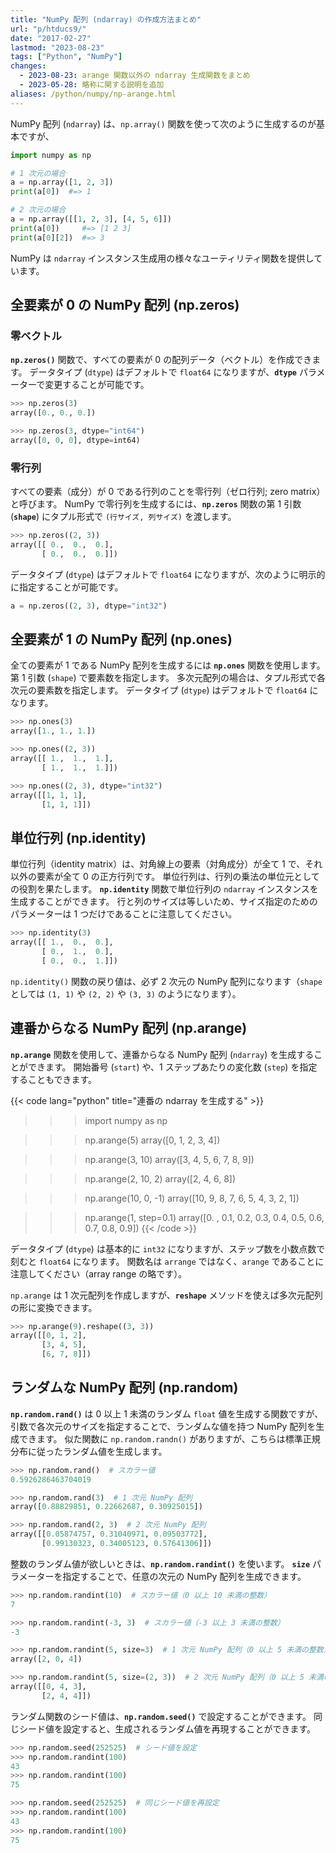 ```yaml
---
title: "NumPy 配列 (ndarray) の作成方法まとめ"
url: "p/htducs9/"
date: "2017-02-27"
lastmod: "2023-08-23"
tags: ["Python", "NumPy"]
changes:
  - 2023-08-23: arange 関数以外の ndarray 生成関数をまとめ
  - 2023-05-28: 略称に関する説明を追加
aliases: /python/numpy/np-arange.html
---
```


NumPy 配列 (`ndarray`) は、`np.array()` 関数を使って次のように生成するのが基本ですが、

```python
import numpy as np

# 1 次元の場合
a = np.array([1, 2, 3])
print(a[0])  #=> 1

# 2 次元の場合
a = np.array([[1, 2, 3], [4, 5, 6]])
print(a[0])     #=> [1 2 3]
print(a[0][2])  #=> 3
```

NumPy は `ndarray` インスタンス生成用の様々なユーティリティ関数を提供しています。


全要素が 0 の NumPy 配列 (np.zeros)
----

### 零ベクトル

__`np.zeros()`__ 関数で、すべての要素が 0 の配列データ（ベクトル）を作成できます。
データタイプ (`dtype`) はデフォルトで `float64` になりますが、__`dtype`__ パラメーターで変更することが可能です。

```python
>>> np.zeros(3)
array([0., 0., 0.])

>>> np.zeros(3, dtype="int64")
array([0, 0, 0], dtype=int64)
```

### 零行列

すべての要素（成分）が 0 である行列のことを零行列（ゼロ行列; zero matrix）と呼びます。
NumPy で零行列を生成するには、__`np.zeros`__ 関数の第 1 引数 (__`shape`__) にタプル形式で `(行サイズ, 列サイズ)` を渡します。

```python
>>> np.zeros((2, 3))
array([[ 0.,  0.,  0.],
       [ 0.,  0.,  0.]])
```

データタイプ (`dtype`) はデフォルトで `float64` になりますが、次のように明示的に指定することが可能です。

```python
a = np.zeros((2, 3), dtype="int32")
```

全要素が 1 の NumPy 配列 (np.ones)
----

全ての要素が 1 である NumPy 配列を生成するには __`np.ones`__ 関数を使用します。
第 1 引数 (`shape`) で要素数を指定します。
多次元配列の場合は、タプル形式で各次元の要素数を指定します。
データタイプ (`dtype`) はデフォルトで `float64` になります。

```python
>>> np.ones(3)
array([1., 1., 1.])

>>> np.ones((2, 3))
array([[ 1.,  1.,  1.],
       [ 1.,  1.,  1.]])

>>> np.ones((2, 3), dtype="int32")
array([[1, 1, 1],
       [1, 1, 1]])
```


単位行列 (np.identity)
----

単位行列（identity matrix）は、対角線上の要素（対角成分）が全て 1 で、それ以外の要素が全て 0 の正方行列です。
単位行列は、行列の乗法の単位元としての役割を果たします。
__`np.identity`__ 関数で単位行列の `ndarray` インスタンスを生成することができます。
行と列のサイズは等しいため、サイズ指定のためのパラメーターは 1 つだけであることに注意してください。

```python
>>> np.identity(3)
array([[ 1.,  0.,  0.],
       [ 0.,  1.,  0.],
       [ 0.,  0.,  1.]])
```

`np.identity()` 関数の戻り値は、必ず 2 次元の NumPy 配列になります（`shape` としては `(1, 1)` や `(2, 2)` や `(3, 3)` のようになります）。


連番からなる NumPy 配列 (np.arange)
----

__`np.arange`__ 関数を使用して、連番からなる NumPy 配列 (`ndarray`) を生成することができます。
開始番号 (`start`) や、1 ステップあたりの変化数 (`step`) を指定することもできます。

{{< code lang="python" title="連番の ndarray を生成する" >}}
>>> import numpy as np

>>> np.arange(5)
array([0, 1, 2, 3, 4])

>>> np.arange(3, 10)
array([3, 4, 5, 6, 7, 8, 9])

>>> np.arange(2, 10, 2)
array([2, 4, 6, 8])

>>> np.arange(10, 0, -1)
array([10,  9,  8,  7,  6,  5,  4,  3,  2,  1])

>>> np.arange(1, step=0.1)
array([0. , 0.1, 0.2, 0.3, 0.4, 0.5, 0.6, 0.7, 0.8, 0.9])
{{< /code >}}

データタイプ (`dtype`) は基本的に `int32` になりますが、ステップ数を小数点数で刻むと `float64` になります。
関数名は `arrange` ではなく、`arange` であることに注意してください（array range の略です）。

`np.arange` は 1 次元配列を作成しますが、__`reshape`__ メソッドを使えば多次元配列の形に変換できます。

```python
>>> np.arange(9).reshape((3, 3))
array([[0, 1, 2],
       [3, 4, 5],
       [6, 7, 8]])
```


ランダムな NumPy 配列 (np.random)
----

__`np.random.rand()`__ は 0 以上 1 未満のランダム `float` 値を生成する関数ですが、引数で各次元のサイズを指定することで、ランダムな値を持つ NumPy 配列を生成できます。
似た関数に `np.random.randn()` がありますが、こちらは標準正規分布に従ったランダム値を生成します。

```python
>>> np.random.rand()  # スカラー値
0.5926286463704019

>>> np.random.rand(3)  # 1 次元 NumPy 配列
array([0.88829851, 0.22662687, 0.30925015])

>>> np.random.rand(2, 3)  # 2 次元 NumPy 配列　
array([[0.05874757, 0.31040971, 0.09503772],
       [0.99130323, 0.34005123, 0.57641306]])
```

整数のランダム値が欲しいときは、__`np.random.randint()`__ を使います。
__`size`__ パラメーターを指定することで、任意の次元の NumPy 配列を生成できます。

```python
>>> np.random.randint(10)  # スカラー値（0 以上 10 未満の整数）
7

>>> np.random.randint(-3, 3)  # スカラー値（-3 以上 3 未満の整数）
-3

>>> np.random.randint(5, size=3)  # 1 次元 NumPy 配列（0 以上 5 未満の整数）
array([2, 0, 4])

>>> np.random.randint(5, size=(2, 3))  # 2 次元 NumPy 配列（0 以上 5 未満の整数）
array([[0, 4, 3],
       [2, 4, 4]])
```

ランダム関数のシード値は、__`np.random.seed()`__ で設定することができます。
同じシード値を設定すると、生成されるランダム値を再現することができます。

```python
>>> np.random.seed(252525)  # シード値を設定
>>> np.random.randint(100)
43
>>> np.random.randint(100)
75

>>> np.random.seed(252525)  # 同じシード値を再設定
>>> np.random.randint(100)
43
>>> np.random.randint(100)
75
````
